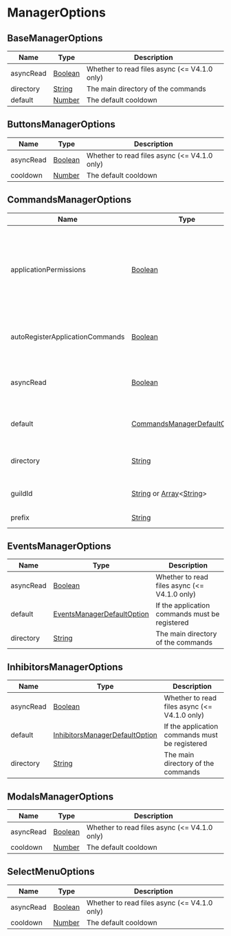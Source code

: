 # ManagerOptions

## BaseManagerOptions

| Name      | Type                                                                                          | Description                                  |
| --------- | --------------------------------------------------------------------------------------------- | -------------------------------------------- |
| asyncRead | [Boolean](https://developer.mozilla.org/docs/Web/JavaScript/Reference/Global_Objects/Boolean) | Whether to read files async (<= V4.1.0 only) |
| directory | [String](https://developer.mozilla.org/docs/Web/JavaScript/Reference/Global_Objects/String)   | The main directory of the commands           |
| default   | [Number](https://developer.mozilla.org/docs/Web/JavaScript/Reference/Global_Objects/Number)   | The default cooldown                         |

## ButtonsManagerOptions

| Name      | Type                                                                                          | Description                                  |
| --------- | --------------------------------------------------------------------------------------------- | -------------------------------------------- |
| asyncRead | [Boolean](https://developer.mozilla.org/docs/Web/JavaScript/Reference/Global_Objects/Boolean) | Whether to read files async (<= V4.1.0 only) |
| cooldown  | [Number](https://developer.mozilla.org/docs/Web/JavaScript/Reference/Global_Objects/Number)   | The default cooldown                         |

## CommandsManagerOptions

| Name                            | Type                                                                                                                                                                                                                                                                                    | Description                                                                             |
| ------------------------------- | --------------------------------------------------------------------------------------------------------------------------------------------------------------------------------------------------------------------------------------------------------------------------------------- | --------------------------------------------------------------------------------------- |
| applicationPermissions          | [Boolean](https://developer.mozilla.org/docs/Web/JavaScript/Reference/Global_Objects/Boolean)                                                                                                                                                                                           | If the permissions for app commands must be required (only available if guildId is set) |
| autoRegisterApplicationCommands | [Boolean](https://developer.mozilla.org/docs/Web/JavaScript/Reference/Global_Objects/Boolean)                                                                                                                                                                                           | If the application commands must be registered                                          |
| asyncRead                       | [Boolean](https://developer.mozilla.org/docs/Web/JavaScript/Reference/Global_Objects/Boolean)                                                                                                                                                                                           | Whether to read files async (<= V4.1.0 only)                                            |
| default                         | [CommandsManagerDefaultOption](./ManagersDefaultOptions.md#commandsmanagerdefaultoptions)                                                                                                                                                                                               | The main directory of the commands                                                      |
| directory                       | [String](https://developer.mozilla.org/docs/Web/JavaScript/Reference/Global_Objects/String)                                                                                                                                                                                             | The main directory of the commands                                                      |
| guildId                         | [String](https://developer.mozilla.org/docs/Web/JavaScript/Reference/Global_Objects/String) or [Array](hthttps://developer.mozilla.org/docs/Web/JavaScript/Reference/Global_Objects/Array)<[String](https://developer.mozilla.org/docs/Web/JavaScript/Reference/Global_Objects/String)> | The guild to register commands                                                          |
| prefix                          | [String](https://developer.mozilla.org/docs/Web/JavaScript/Reference/Global_Objects/String)                                                                                                                                                                                             | The prefix for the bot                                                                  |

## EventsManagerOptions

| Name      | Type                                                                                          | Description                                    |
| --------- | --------------------------------------------------------------------------------------------- | ---------------------------------------------- |
| asyncRead | [Boolean](https://developer.mozilla.org/docs/Web/JavaScript/Reference/Global_Objects/Boolean) | Whether to read files async (<= V4.1.0 only)   |
| default   | [EventsManagerDefaultOption](./ManagersDefaultOptions.md#eventsmanagerdefaultoptions)         | If the application commands must be registered |
| directory | [String](https://developer.mozilla.org/docs/Web/JavaScript/Reference/Global_Objects/String)   | The main directory of the commands             |

## InhibitorsManagerOptions

| Name      | Type                                                                                          | Description                                    |
| --------- | --------------------------------------------------------------------------------------------- | ---------------------------------------------- |
| asyncRead | [Boolean](https://developer.mozilla.org/docs/Web/JavaScript/Reference/Global_Objects/Boolean) | Whether to read files async (<= V4.1.0 only)   |
| default   | [InhibitorsManagerDefaultOption](./ManagersDefaultOptions.md#inhibitorsmanagerdefaultoptions) | If the application commands must be registered |
| directory | [String](https://developer.mozilla.org/docs/Web/JavaScript/Reference/Global_Objects/String)   | The main directory of the commands             |

## ModalsManagerOptions

| Name      | Type                                                                                          | Description                                  |
| --------- | --------------------------------------------------------------------------------------------- | -------------------------------------------- |
| asyncRead | [Boolean](https://developer.mozilla.org/docs/Web/JavaScript/Reference/Global_Objects/Boolean) | Whether to read files async (<= V4.1.0 only) |
| cooldown  | [Number](https://developer.mozilla.org/docs/Web/JavaScript/Reference/Global_Objects/Number)   | The default cooldown                         |

## SelectMenuOptions

| Name      | Type                                                                                          | Description                                  |
| --------- | --------------------------------------------------------------------------------------------- | -------------------------------------------- |
| asyncRead | [Boolean](https://developer.mozilla.org/docs/Web/JavaScript/Reference/Global_Objects/Boolean) | Whether to read files async (<= V4.1.0 only) |
| cooldown  | [Number](https://developer.mozilla.org/docs/Web/JavaScript/Reference/Global_Objects/Number)   | The default cooldown                         |

